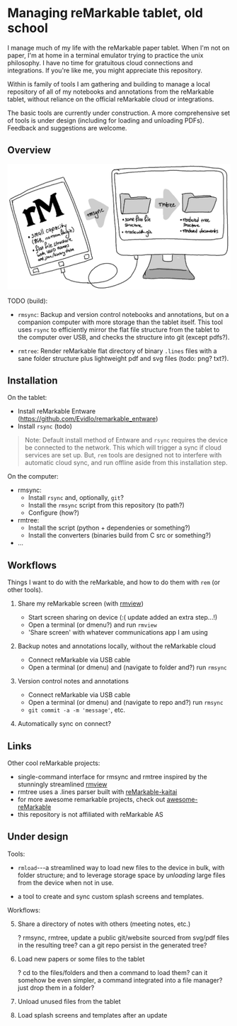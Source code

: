 Managing reMarkable tablet, old school
======================================

I manage much of my life with the reMarkable paper tablet. When I'm not on
paper, I'm at home in a terminal emulator trying to practice the unix
philosophy. I have no time for gratuitous cloud connections and integrations.
If you're like me, you might appreciate this repository.

Within is family of tools I am gathering and building to manage a local
repository of all of my notebooks and annotations from the reMarkable tablet,
without reliance on the official reMarkable cloud or integrations.

The basic tools are currently under construction. A more comprehensive set
of tools is under design (including for loading and unloading PDFs).
Feedback and suggestions are welcome.

Overview
--------

![](tools.png)


TODO (build):

* `rmsync`: Backup and version control notebooks and annotations, but on a
  companion computer with more storage than the tablet itself. This tool
  uses `rsync` to efficiently mirror the flat file structure from the tablet
  to the computer over USB, and checks the structure into git (except pdfs?).

* `rmtree`: Render reMarkable flat directory of binary `.lines` files with a
  sane folder structure plus lightweight pdf and svg files (todo: png? txt?).




Installation
------------

On the tablet:

* Install reMarkable Entware (https://github.com/Evidlo/remarkable_entware)
* Install `rsync` (todo)

> Note: Default install method of Entware and `rsync` requires the device be
> connected to the network. This which will trigger a sync if cloud services
> are set up.
> But, `rem` tools are designed not to interfere with automatic cloud sync,
> and run offline aside from this installation step.

On the computer:

* rmsync:
  * Install `rsync` and, optionally, `git`?
  * Install the `rmsync` script from this repository (to path?)
  * Configure (how?)
* rmtree:
  * Install the script (python + dependenies or something?)
  * Install the converters (binaries build from C src or something?)
* ...


Workflows
---------

Things I want to do with the reMarkable, and how to do them with `rem` (or
other tools).

1.  Share my reMarkable screen
    (with [rmview](https://github.com/bordaigorl/rmview))

    * Start screen sharing on device (:( update added an extra step...!)
    * Open a terminal (or dmenu?) and run `rmview`
    * 'Share screen' with whatever communications app I am using

2.  Backup notes and annotations locally, without the reMarkable cloud

    * Connect reMarkable via USB cable
    * Open a terminal (or dmenu) and (navigate to folder and?) run `rmsync`

3.  Version control notes and annotations

    * Connect reMarkable via USB cable
    * Open a terminal (or dmenu) and (navigate to repo and?) run `rmsync`
    * `git commit -a -m 'message'`, etc.

4.  Automatically sync on connect?


Links
-----

Other cool reMarkable projects:

* single-command interface for rmsync and rmtree inspired by the stunningly
  streamlined [rmview](https://github.com/bordaigorl/rmview)
* rmtree uses a .lines parser built with
  [reMarkable-kaitai](https://github.com/matomatical/reMarkable-kaitai)
* for more awesome remarkable projects, check out
  [awesome-reMarkable](https://github.com/reHackable/awesome-reMarkable)
* this repository is not affiliated with reMarkable AS



Under design
------------

Tools:

* `rmload`---a streamlined way to load new files to the device in bulk, with
  folder structure; and to leverage storage space by *unloading* large files
  from the device when not in use.

* a tool to create and sync custom splash screens and templates.

Workflows:

5.  Share a directory of notes with others (meeting notes, etc.)

    ? rmsync, rmtree, update a public git/website sourced from svg/pdf files
    in the resulting tree? can a git repo persist in the generated tree?

6.  Load new papers or some files to the tablet

    ? cd to the files/folders and then a command to load them?
    can it somehow be even simpler, a command integrated into a file
    manager? just drop them in a folder?

7.  Unload unused files from the tablet

8.  Load splash screens and templates after an update
